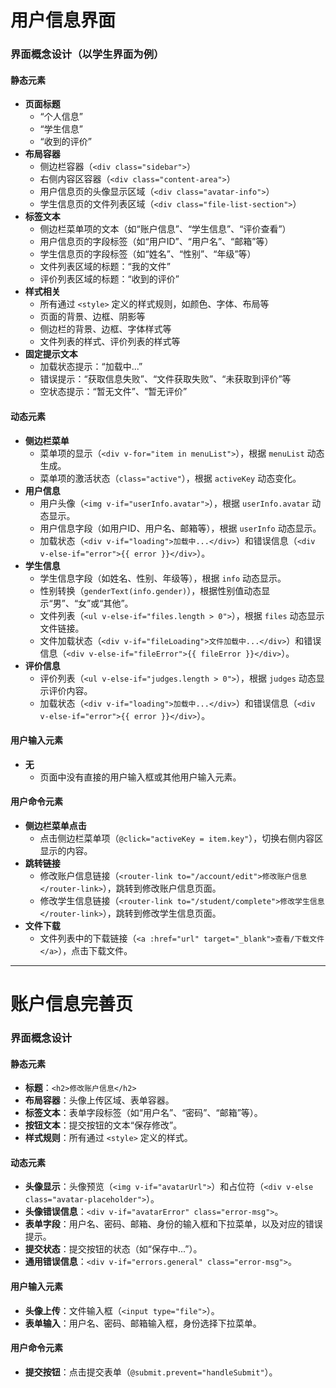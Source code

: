 # 用户信息界面



### 界面概念设计（以学生界面为例）

#### 静态元素
- **页面标题**
    - “个人信息”
    - “学生信息”
    - “收到的评价”
- **布局容器**
    - 侧边栏容器（`<div class="sidebar">`）
    - 右侧内容区容器（`<div class="content-area">`）
    - 用户信息页的头像显示区域（`<div class="avatar-info">`）
    - 学生信息页的文件列表区域（`<div class="file-list-section">`）
- **标签文本**
    - 侧边栏菜单项的文本（如“账户信息”、“学生信息”、“评价查看”）
    - 用户信息页的字段标签（如“用户ID”、“用户名”、“邮箱”等）
    - 学生信息页的字段标签（如“姓名”、“性别”、“年级”等）
    - 文件列表区域的标题：“我的文件”
    - 评价列表区域的标题：“收到的评价”
- **样式相关**
    - 所有通过 `<style>` 定义的样式规则，如颜色、字体、布局等
    - 页面的背景、边框、阴影等
    - 侧边栏的背景、边框、字体样式等
    - 文件列表的样式、评价列表的样式等
- **固定提示文本**
    - 加载状态提示：“加载中...”
    - 错误提示：“获取信息失败”、“文件获取失败”、“未获取到评价”等
    - 空状态提示：“暂无文件”、“暂无评价”

#### 动态元素
- **侧边栏菜单**
    - 菜单项的显示（`<div v-for="item in menuList">`），根据 `menuList` 动态生成。
    - 菜单项的激活状态（`class="active"`），根据 `activeKey` 动态变化。
- **用户信息**
    - 用户头像（`<img v-if="userInfo.avatar">`），根据 `userInfo.avatar` 动态显示。
    - 用户信息字段（如用户ID、用户名、邮箱等），根据 `userInfo` 动态显示。
    - 加载状态（`<div v-if="loading">加载中...</div>`）和错误信息（`<div v-else-if="error">{{ error }}</div>`）。
- **学生信息**
    - 学生信息字段（如姓名、性别、年级等），根据 `info` 动态显示。
    - 性别转换（`genderText(info.gender)`），根据性别值动态显示“男”、“女”或“其他”。
    - 文件列表（`<ul v-else-if="files.length > 0">`），根据 `files` 动态显示文件链接。
    - 文件加载状态（`<div v-if="fileLoading">文件加载中...</div>`）和错误信息（`<div v-else-if="fileError">{{ fileError }}</div>`）。
- **评价信息**
    - 评价列表（`<ul v-else-if="judges.length > 0">`），根据 `judges` 动态显示评价内容。
    - 加载状态（`<div v-if="loading">加载中...</div>`）和错误信息（`<div v-else-if="error">{{ error }}</div>`）。

#### 用户输入元素
- **无**
    - 页面中没有直接的用户输入框或其他用户输入元素。

#### 用户命令元素
- **侧边栏菜单点击**
    - 点击侧边栏菜单项（`@click="activeKey = item.key"`），切换右侧内容区显示的内容。
- **跳转链接**
    - 修改账户信息链接（`<router-link to="/account/edit">修改账户信息</router-link>`），跳转到修改账户信息页面。
    - 修改学生信息链接（`<router-link to="/student/complete">修改学生信息</router-link>`），跳转到修改学生信息页面。
- **文件下载**
    - 文件列表中的下载链接（`<a :href="url" target="_blank">查看/下载文件</a>`），点击下载文件。

------

# 账户信息完善页




### 界面概念设计

#### 静态元素
- **标题**：`<h2>修改账户信息</h2>`
- **布局容器**：头像上传区域、表单容器。
- **标签文本**：表单字段标签（如“用户名”、“密码”、“邮箱”等）。
- **按钮文本**：提交按钮的文本“保存修改”。
- **样式规则**：所有通过 `<style>` 定义的样式。

#### 动态元素
- **头像显示**：头像预览（`<img v-if="avatarUrl">`）和占位符（`<div v-else class="avatar-placeholder">`）。
- **头像错误信息**：`<div v-if="avatarError" class="error-msg">`。
- **表单字段**：用户名、密码、邮箱、身份的输入框和下拉菜单，以及对应的错误提示。
- **提交状态**：提交按钮的状态（如“保存中...”）。
- **通用错误信息**：`<div v-if="errors.general" class="error-msg">`。

#### 用户输入元素
- **头像上传**：文件输入框（`<input type="file">`）。
- **表单输入**：用户名、密码、邮箱输入框，身份选择下拉菜单。

#### 用户命令元素
- **提交按钮**：点击提交表单（`@submit.prevent="handleSubmit"`）。